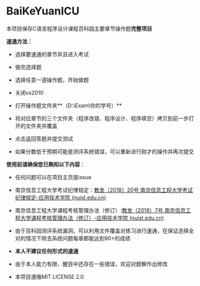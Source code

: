 # BaiKeYuanICU
本项目保存C语言程序设计课程百科园主要章节操作题**完整项目**

**速通方法：**

+ 选择要速通的章节并且进入考试
+ 做完选择题
+ 选择任意一道操作题，开始做题
+ 关闭vs2010
+ 打开操作题文件夹**（D:\Exam\你的学号）**

+ 将对应章节的三个文件夹（程序改错、程序设计、程序填空）拷贝到前一步打开的文件夹并覆盖
+ 点击返回答题并提交测试
+ 如果分数低于预期可能是测评系统错误，可以重新进行刚才的操作并再次提交

**使用前请确保您已熟知以下内容**：

+ 任何问题可以在项目主页提issue

+ 南京信息工程大学考试纪律规定：[教发〔2018〕20号 南京信息工程大学考试纪律规定-应用技术学院 (nuist.edu.cn)](https://yjy.nuist.edu.cn/info/1029/1308.htm)
+ 南京信息工程大学课程考核管理办法（修订）:[教发（2018）7号 南京信息工程大学课程考核管理办法（修订）-应用技术学院 (nuist.edu.cn)](https://yjy.nuist.edu.cn/info/1029/1307.htm)

+ 由于百科园测评系统漏洞，可以利用文件覆盖对练习进行速通，在保证选择全对的情况下除去系统问题每章都能达到90+的成绩
+ **本人不建议任何形式的速通**
+ 由于本人能力有限，醒目中还存在一些错误，欢迎对题解作出修改
+ 本项目遵循MIT LICENSE 2.0

